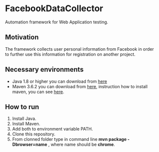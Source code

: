 # FacebookDataCollector

Automation framework for Web Application testing.

## Motivation

The framework collects user personal information from Facebook in order to further use this information for registration on another project.

## Necessary environments

* Java 1.8 or higher you can download from [here](https://java.com/ru/download/)
* Maven 3.6.2 you can download from [here](https://maven.apache.org/download.cgi), instruction how to install maven, you can see [here](http://www.apache-maven.ru/install.html).

## How to run

1. Install Java.
2. Install Maven.
3. Add both to environment variable PATH.
4. Clone this repository.
5. From clonned folder type in command line __mvn package -Dbrowser=name__ , where name should be __chrome__.
